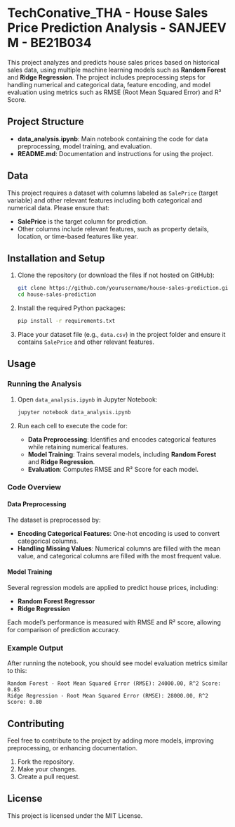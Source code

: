 # TechConative_THA - House Sales Price Prediction Analysis - SANJEEV M - BE21B034

This project analyzes and predicts house sales prices based on historical sales data, using multiple machine learning models such as **Random Forest** and **Ridge Regression**. The project includes preprocessing steps for handling numerical and categorical data, feature encoding, and model evaluation using metrics such as RMSE (Root Mean Squared Error) and R² Score.

## Project Structure

- **data_analysis.ipynb**: Main notebook containing the code for data preprocessing, model training, and evaluation.
- **README.md**: Documentation and instructions for using the project.

## Data

This project requires a dataset with columns labeled as `SalePrice` (target variable) and other relevant features including both categorical and numerical data. Please ensure that:
- **SalePrice** is the target column for prediction.
- Other columns include relevant features, such as property details, location, or time-based features like year.

## Installation and Setup

1. Clone the repository (or download the files if not hosted on GitHub):

   ```bash
   git clone https://github.com/yourusername/house-sales-prediction.git
   cd house-sales-prediction
   ```

2. Install the required Python packages:

   ```bash
   pip install -r requirements.txt
   ```

3. Place your dataset file (e.g., `data.csv`) in the project folder and ensure it contains `SalePrice` and other relevant features.

## Usage

### Running the Analysis

1. Open `data_analysis.ipynb` in Jupyter Notebook:

   ```bash
   jupyter notebook data_analysis.ipynb
   ```

2. Run each cell to execute the code for:
   - **Data Preprocessing**: Identifies and encodes categorical features while retaining numerical features.
   - **Model Training**: Trains several models, including **Random Forest** and **Ridge Regression**.
   - **Evaluation**: Computes RMSE and R² Score for each model.

### Code Overview

#### Data Preprocessing

The dataset is preprocessed by:
- **Encoding Categorical Features**: One-hot encoding is used to convert categorical columns.
- **Handling Missing Values**: Numerical columns are filled with the mean value, and categorical columns are filled with the most frequent value.

#### Model Training

Several regression models are applied to predict house prices, including:
- **Random Forest Regressor**
- **Ridge Regression**

Each model’s performance is measured with RMSE and R² score, allowing for comparison of prediction accuracy.

### Example Output

After running the notebook, you should see model evaluation metrics similar to this:

```
Random Forest - Root Mean Squared Error (RMSE): 24000.00, R^2 Score: 0.85
Ridge Regression - Root Mean Squared Error (RMSE): 28000.00, R^2 Score: 0.80
```

## Contributing

Feel free to contribute to the project by adding more models, improving preprocessing, or enhancing documentation. 

1. Fork the repository.
2. Make your changes.
3. Create a pull request.

## License

This project is licensed under the MIT License.

